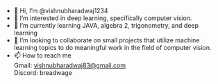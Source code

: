 - 👋 Hi, I’m @vishnubharadwaj1234
- 👀 I’m interested in deep learning, specifically computer vision.
- 🌱 I’m currently learning JAVA, algebra 2, trigonometry, and deep learning
- 💞️ I’m looking to collaborate on small projects that utilize machine learning topics to do meaningful work in the field of computer vision.
- 📫 How to reach me<br>Gmail: vishnubharadwaj83@gmail.com<br>Discord: breadwage

<!---
vishnubharadwaj1234/vishnubharadwaj1234 is a ✨ special ✨ repository because its `README.md` (this file) appears on your GitHub profile.
You can click the Preview link to take a look at your changes.
--->
